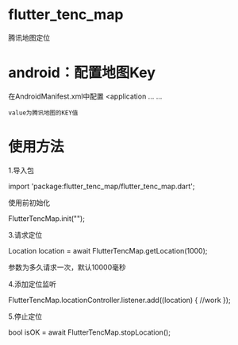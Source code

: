 # flutter_tenc_map
腾讯地图定位

# android：配置地图Key
在AndroidManifest.xml中配置
    <application
            ...
        <meta-data
            android:name="TencentMapSDK"
            android:value="H5PBZ-PNV3V-F2WPG-UUZCN-O6MPQ-LLB3Q" />
            ...
    </application>

    value为腾讯地图的KEY值

# 使用方法
 1.导入包

 import 'package:flutter_tenc_map/flutter_tenc_map.dart';

 使用前初始化

 FlutterTencMap.init("");

 3.请求定位

  Location location = await FlutterTencMap.getLocation(1000);

  参数为多久请求一次，默认10000毫秒

 4.添加定位监听

   FlutterTencMap.locationController.listener.add((location) {
        //work
      });

 5.停止定位

  bool isOK = await FlutterTencMap.stopLocation();
